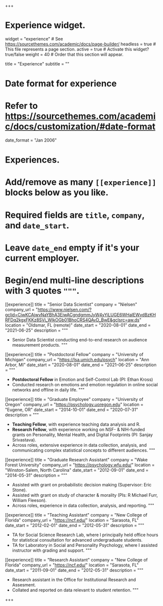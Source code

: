 +++
# Experience widget.
widget = "experience"  # See https://sourcethemes.com/academic/docs/page-builder/
headless = true  # This file represents a page section.
active = true  # Activate this widget? true/false
weight = 40  # Order that this section will appear.

title = "Experience"
subtitle = ""

# Date format for experience
#   Refer to https://sourcethemes.com/academic/docs/customization/#date-format
date_format = "Jan 2006"

# Experiences.
#   Add/remove as many `[[experience]]` blocks below as you like.
#   Required fields are `title`, `company`, and `date_start`.
#   Leave `date_end` empty if it's your current employer.
#   Begin/end multi-line descriptions with 3 quotes `"""`.

[[experience]]
  title = "Senior Data Scientist"
  company = "Nielsen"
  company_url = "https://www.nielsen.com/?gclid=CjwKCAjwvNaYBhA3EiwACgndgmmJyW4yYiLUGE6WHaIEWvdBzKHRFDq2kgxFKKz8SVi_WlkOGb01BhoCRS4QAvD_BwE&gclsrc=aw.ds"
  location = "Oldsmar, FL (remote)"
  date_start = "2020-08-01"
  date_end = "2021-06-25"
  description = """
  + Senior Data Scientist conducting end-to-end research on audience measurement products.
  """

[[experience]]
  title = "Postdoctoral Fellow"
  company = "University of Michigan"
  company_url = "https://lsa.umich.edu/psych"
  location = "Ann Arbor, MI"
  date_start = "2020-08-01"
  date_end = "2021-06-25"
  description = """
  + **Postdoctoral Fellow** in Emotion and Self-Control Lab (PI: Ethan Kross)
  + Conducted research on emotions and emotion regulation in online social networks and offline in daily life.
  """

[[experience]]
  title = "Graduate Employee"
  company = "University of Oregon"
  company_url = "https://psychology.uoregon.edu"
  location = "Eugene, OR"
  date_start = "2014-10-01"
  date_end = "2020-07-31"
  description = """
  + **Teaching Fellow**, with experience teaching data analysis and R. 
  + **Research Fellow**, with experience working on NSF- & NIH-funded grants on Personality, Mental Health, and Digital Footprints (PI: Sanjay Srivastava).
  + Across roles, extensive experience in data collection, analysis, and communicating complex statistical concepts to different audiences.
  """

[[experience]]
  title = "Graduate Research Assistant"
  company = "Wake Forest University"
  company_url = "https://psychology.wfu.edu/"
  location = "Winston-Salem, North Carolina"
  date_start = "2012-09-01"
  date_end = "2014-05-31"
  description = """
  + Assisted with grant on probabilistic decision making (Supervisor: Eric Stone).
  + Assisted with grant on study of character & morality (PIs: R Michael Furr, William Fleeson).
  + Across roles, experience in data collection, analysis, and reporting. 
  """

[[experience]]
  title = "Teaching Assistant"
  company = "New College of Florida"
  company_url = "https://ncf.edu/"
  location = "Sarasota, FL"
  date_start = "2012-02-01"
  date_end = "2012-05-31"
  description = """
  + TA for Social Science Research Lab, where I principally held office hours for statistical consultation for advanced undergraduate students.
  + TA for Laboratory in Social and Personality Psychology, where I assisted instructor with grading and support.
  """
  
[[experience]]
  title = "Research Assistant"
  company = "New College of Florida"
  company_url = "https://ncf.edu/"
  location = "Sarasota, FL"
  date_start = "2011-09-01"
  date_end = "2012-05-31"
  description = """
  + Research assistant in the Office for Institutional Research and Assesment.
  + Collated and reported on data relevant to student retention.
  """

+++
